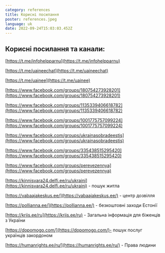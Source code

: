 ```yaml
---
category: references
title: Корисні посилання
poster: references.jpeg
language: uk
date: 2022-09-24T15:03:03.452Z
---
```


## Корисні посилання та канали:

[https://t.me/infohelpparnu](https://t.me/infohelpparnu)

[https://t.me/uaineechat](https://t.me/uaineechat)

[https://t.me/uainee](https://t.me/uainee)

[https://www.facebook.com/groups/180754273928201](https://www.facebook.com/groups/180754273928201)

[https://www.facebook.com/groups/1135339406618782](https://www.facebook.com/groups/1135339406618782)

[https://www.facebook.com/groups/1001775757099224](https://www.facebook.com/groups/1001775757099224)

[https://www.facebook.com/groups/ukrainasobradeestis](https://www.facebook.com/groups/ukrainasobradeestis)

[https://www.facebook.com/groups/335438515295420](https://www.facebook.com/groups/335438515295420)

[https://www.facebook.com/groups/perevezennya](https://www.facebook.com/groups/perevezennya)

[https://kinnisvara24.delfi.ee/ru/ukraini](https://kinnisvara24.delfi.ee/ru/ukraini) -
пошук житла

[https://vabaajakeskus.ee/](https://vabaajakeskus.ee/) - центр дозвілля

[https://pollianna.ee/](https://pollianna.ee/) - безкоштовні заходи Естонії

[https://kriis.ee/ru](https://kriis.ee/ru) - Загальна інформація для біженців з
України

[https://dopomogo.com/](https://dopomogo.com/)- пошук послуг українців
закордоном

[https://humanrights.ee/ru/](https://humanrights.ee/ru/) - Права людини
